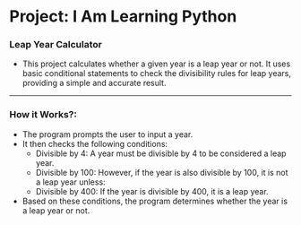 # Project: I Am Learning Python

### Leap Year Calculator

- This project calculates whether a given year is a leap year or not. It uses basic conditional statements to check the divisibility rules for leap years, providing a simple and accurate result.

---

### How it Works?:

- The program prompts the user to input a year.
- It then checks the following conditions:
  - Divisible by 4: A year must be divisible by 4 to be considered a leap year.
  - Divisible by 100: However, if the year is also divisible by 100, it is not a leap year unless:
  - Divisible by 400: If the year is divisible by 400, it is a leap year.
- Based on these conditions, the program determines whether the year is a leap year or not.

